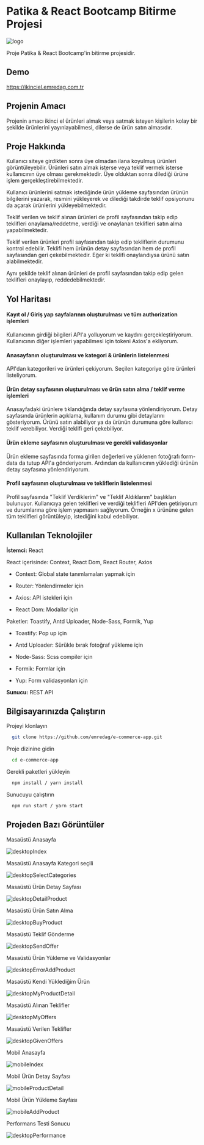 
# Patika & React Bootcamp Bitirme Projesi
![logo](https://user-images.githubusercontent.com/67982673/167364757-e96fef0c-bc66-428d-959a-d335fb24e56b.png)

Proje Patika & React Bootcamp'in bitirme projesidir. 

## Demo 
https://ikinciel.emredag.com.tr


## Projenin Amacı

Projenin amacı ikinci el ürünleri almak veya satmak isteyen kişilerin kolay bir şekilde ürünlerini yayınlayabilmesi, dilerse de ürün satın almasıdır.


## Proje Hakkında
Kullanıcı siteye girdikten sonra üye olmadan ilana koyulmuş ürünleri görüntüleyebilir. Ürünleri satın almak isterse veya teklif vermek isterse kullanıcının üye olması gerekmektedir. Üye olduktan sonra dilediği ürüne işlem gerçekleştirebilmektedir.

Kullanıcı ürünlerini satmak istediğinde ürün yükleme sayfasından ürünün bilgilerini yazarak, resmini yükleyerek ve dilediği takdirde teklif opsiyonunu da açarak ürünlerini yükleyebilmektedir. 

Teklif verilen ve teklif alınan ürünleri de profil sayfasından takip edip teklifleri onaylama/reddetme, verdiği ve onaylanan teklifleri satın alma yapabilmektedir.


Teklif verilen ürünleri profil sayfasından takip edip tekliflerin durumunu kontrol edebilir. Teklifi hem ürünün detay sayfasından hem de profil sayfasından geri çekebilmektedir. Eğer ki teklifi onaylandıysa ürünü satın alabilmektedir.

Aynı şekilde teklif alınan ürünleri de profil sayfasından takip edip gelen teklifleri onaylayıp, reddedebilmektedir.



## Yol Haritası

#### Kayıt ol / Giriş yap sayfalarının oluşturulması ve tüm authorization işlemleri
Kullanıcının girdiği bilgileri API'a yolluyorum ve kaydını gerçekleştiriyorum. Kullanıcının diğer işlemleri yapabilmesi için tokeni Axios'a ekliyorum.

#### Anasayfanın oluşturulması ve kategori & ürünlerin listelenmesi
API'dan kategorileri ve ürünleri çekiyorum. Seçilen kategoriye göre ürünleri listeliyorum.

#### Ürün detay sayfasının oluşturulması ve ürün satın alma / teklif verme işlemleri
Anasayfadaki ürünlere tıklandığında detay sayfasına yönlendiriyorum. Detay sayfasında ürünlerin açıklama, kullanım durumu gibi detaylarını gösteriyorum. Ürünü satın alabiliyor ya da ürünün durumuna göre kullanıcı teklif verebiliyor. Verdiği teklifi geri çekebiliyor.


#### Ürün ekleme sayfasının oluşturulması ve gerekli validasyonlar
Ürün ekleme sayfasında forma girilen değerleri ve yüklenen fotoğrafı form-data da tutup API'a gönderiyorum. Ardından da kullanıcının yüklediği ürünün detay sayfasına yönlendiriyorum.


#### Profil sayfasının oluşturulması ve tekliflerin listelenmesi
Profil sayfasında "Teklif Verdiklerim" ve "Teklif Aldıklarım" başlıkları bulunuyor. Kullanıcıya gelen teklifleri ve verdiği teklifleri API'den getiriyorum ve durumlarına göre işlem yapmasını sağlıyorum. Örneğin x ürününe gelen tüm teklifleri görüntüleyip, istediğini kabul edebiliyor.


 
## Kullanılan Teknolojiler

**İstemci:** React

React içerisinde: Context, React Dom, React Router, Axios

- Context: Global state tanımlamaları yapmak için

- Router: Yönlendirmeler için

- Axios: API istekleri için

- React Dom: Modallar için



Paketler: Toastify, Antd Uploader, Node-Sass, Formik, Yup

- Toastify: Pop up için
 
- Antd Uploader: Sürükle bırak fotoğraf yükleme için

- Node-Sass: Scss compiler için

- Formik: Formlar için

- Yup: Form validasyonları için

**Sunucu:** REST API

  
## Bilgisayarınızda Çalıştırın

Projeyi klonlayın

```bash
  git clone https://github.com/emredag/e-commerce-app.git
```

Proje dizinine gidin

```bash
  cd e-commerce-app
```

Gerekli paketleri yükleyin

```bash
  npm install / yarn install
```

Sunucuyu çalıştırın

```bash
  npm run start / yarn start
```


## Projeden Bazı Görüntüler

Masaüstü Anasayfa

![desktopIndex](https://user-images.githubusercontent.com/67982673/167363082-b72c056b-b5dd-4d29-ae53-99e7483218c3.png)

Masaüstü Anasayfa Kategori seçili

![desktopSelectCategories](https://user-images.githubusercontent.com/67982673/167363152-aac7758d-c5e3-4398-bbfa-cbb52a67db8a.png)

Masaüstü Ürün Detay Sayfası

![desktopDetailProduct](https://user-images.githubusercontent.com/67982673/167363187-489f9bc9-3198-4ec9-ac80-7c7e0e034d9a.png)

Masaüstü Ürün Satın Alma

![desktopBuyProduct](https://user-images.githubusercontent.com/67982673/167363282-223dafe5-1043-4cef-bfcb-b39dd03fab9f.png)

Masaüstü Teklif Gönderme

![desktopSendOffer](https://user-images.githubusercontent.com/67982673/167363289-bec7a0d8-3753-40de-9033-a63eebbc06cc.png)

Masaüstü Ürün Yükleme ve Validasyonlar

![desktopErrorAddProduct](https://user-images.githubusercontent.com/67982673/167363316-dd9755c1-8159-4135-ba90-4b4f0715a153.png)

Masaüstü Kendi Yüklediğim Ürün

![desktopMyProductDetail](https://user-images.githubusercontent.com/67982673/167363326-b15659fc-28a5-4e10-9adb-72b7fa3b4f7d.png)

Masaüstü Alınan Teklifler

![desktopMyOffers](https://user-images.githubusercontent.com/67982673/167363364-16279469-916d-4cec-bddb-fc3e66c64580.png)

Masaüstü Verilen Teklifler

![desktopGivenOffers](https://user-images.githubusercontent.com/67982673/167363371-f8239fee-e5a5-4cd2-a2fa-7fc0e7d638b5.png)

Mobil Anasayfa 

![mobileIndex](https://user-images.githubusercontent.com/67982673/167363405-8470cf0f-2161-49f8-b262-0576099af581.png)

Mobil Ürün Detay Sayfası

![mobileProductDetail](https://user-images.githubusercontent.com/67982673/167363430-1a424fcd-fb34-423a-8114-cb29de82f664.png)

Mobil Ürün Yükleme Sayfası

![mobileAddProduct](https://user-images.githubusercontent.com/67982673/167363414-9281a15c-e540-4c8a-a163-c76ace0a4344.png)

Performans Testi Sonucu

![desktopPerformance](https://user-images.githubusercontent.com/67982673/167363455-17ba7d9a-99b3-4de2-aab8-6025dcebff2c.png)



  
